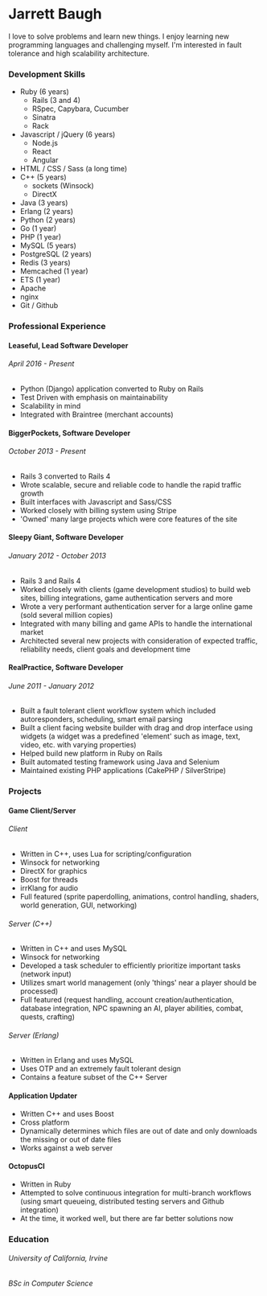 # Jarrett Baugh
I love to solve problems and learn new things. I enjoy learning new programming languages and challenging myself. I'm interested in fault tolerance and high scalability architecture.

### Development Skills
- Ruby (6 years)
  - Rails (3 and 4)
  - RSpec, Capybara, Cucumber
  - Sinatra
  - Rack
- Javascript / jQuery (6 years)
  - Node.js
  - React
  - Angular
- HTML / CSS / Sass (a long time)
- C++ (5 years)
  - sockets (Winsock)
  - DirectX
- Java (3 years)
- Erlang (2 years)
- Python (2 years)
- Go (1 year)
- PHP (1 year)
- MySQL (5 years)
- PostgreSQL (2 years)
- Redis (3 years)
- Memcached (1 year)
- ETS (1 year)
- Apache
- nginx
- Git / Github

### Professional Experience
#### Leaseful, Lead Software Developer
###### April 2016 - Present
- Python (Django) application converted to Ruby on Rails
- Test Driven with emphasis on maintainability
- Scalability in mind
- Integrated with Braintree (merchant accounts)

#### BiggerPockets, Software Developer
###### October 2013 - Present
- Rails 3 converted to Rails 4 
- Wrote scalable, secure and reliable code to handle the rapid traffic growth
- Built interfaces with Javascript and Sass/CSS
- Worked closely with billing system using Stripe
- 'Owned' many large projects which were core features of the site

#### Sleepy Giant, Software Developer
###### January 2012 - October 2013
- Rails 3 and Rails 4
- Worked closely with clients (game development studios) to build web sites, billing integrations, game authentication servers and more
- Wrote a very performant authentication server for a large online game (sold several million copies)
- Integrated with many billing and game APIs to handle the international market
- Architected several new projects with consideration of expected traffic, reliability needs, client goals and development time

#### RealPractice, Software Developer
###### June 2011 - January 2012
- Built a fault tolerant client workflow system which included autoresponders, scheduling, smart email parsing
- Built a client facing website builder with drag and drop interface using widgets (a widget was a predefined 'element' such as image, text, video, etc. with varying properties)
- Helped build new platform in Ruby on Rails
- Built automated testing framework using Java and Selenium
- Maintained existing PHP applications (CakePHP / SilverStripe)

### Projects
#### Game Client/Server
###### Client
- Written in C++, uses Lua for scripting/configuration
- Winsock for networking
- DirectX for graphics
- Boost for threads
- irrKlang for audio
- Full featured (sprite paperdolling, animations, control handling, shaders, world generation, GUI, networking)

###### Server (C++)
- Written in C++ and uses MySQL
- Winsock for networking
- Developed a task scheduler to efficiently prioritize important tasks (network input)
- Utilizes smart world management (only 'things' near a player should be processed)
- Full featured (request handling, account creation/authentication, database integration, NPC spawning an AI, player abilities, combat, quests, crafting)

###### Server (Erlang)
- Written in Erlang and uses MySQL
- Uses OTP and an extremely fault tolerant design
- Contains a feature subset of the C++ Server

#### Application Updater
- Written C++ and uses Boost
- Cross platform
- Dynamically determines which files are out of date and only downloads the missing or out of date files
- Works against a web server

#### OctopusCI
- Written in Ruby
- Attempted to solve continuous integration for multi-branch workflows (using smart queueing, distributed testing servers and Github integration)
- At the time, it worked well, but there are far better solutions now

### Education
###### University of California, Irvine
###### BSc in Computer Science
